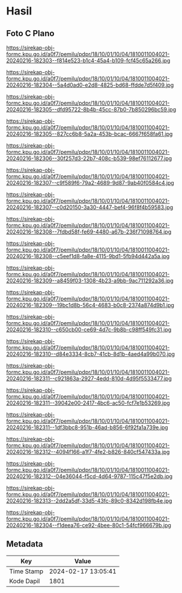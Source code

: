 # Hasil

## Foto C Plano

https://sirekap-obj-formc.kpu.go.id/a0f7/pemilu/pdpr/18/10/01/10/04/1810011004021-20240216-182303--f814e523-b1c4-45a4-b109-fcf45c65a266.jpg

https://sirekap-obj-formc.kpu.go.id/a0f7/pemilu/pdpr/18/10/01/10/04/1810011004021-20240216-182304--5a4d0ad0-e2d8-4825-bd68-ffdde7d5f409.jpg

https://sirekap-obj-formc.kpu.go.id/a0f7/pemilu/pdpr/18/10/01/10/04/1810011004021-20240216-182305--dfd95722-8b4b-45cc-87b0-7b850296bc59.jpg

https://sirekap-obj-formc.kpu.go.id/a0f7/pemilu/pdpr/18/10/01/10/04/1810011004021-20240216-182305--827cc6b8-5a2a-453b-bcac-6667f658fa61.jpg

https://sirekap-obj-formc.kpu.go.id/a0f7/pemilu/pdpr/18/10/01/10/04/1810011004021-20240216-182306--30f257d3-22b7-408c-b539-98ef76112677.jpg

https://sirekap-obj-formc.kpu.go.id/a0f7/pemilu/pdpr/18/10/01/10/04/1810011004021-20240216-182307--c9f589f6-79a2-4689-9d87-9ab40f0584c4.jpg

https://sirekap-obj-formc.kpu.go.id/a0f7/pemilu/pdpr/18/10/01/10/04/1810011004021-20240216-182307--c0d20150-3a30-4447-bef4-96f8f4b59583.jpg

https://sirekap-obj-formc.kpu.go.id/a0f7/pemilu/pdpr/18/10/01/10/04/1810011004021-20240216-182308--7fdbd58f-fe69-4480-a67b-236f71098764.jpg

https://sirekap-obj-formc.kpu.go.id/a0f7/pemilu/pdpr/18/10/01/10/04/1810011004021-20240216-182308--c5eef1d8-fa8e-4115-9bd1-5fb94d442a5a.jpg

https://sirekap-obj-formc.kpu.go.id/a0f7/pemilu/pdpr/18/10/01/10/04/1810011004021-20240216-182309--a8459f03-1308-4b23-a9bb-9ac711292a36.jpg

https://sirekap-obj-formc.kpu.go.id/a0f7/pemilu/pdpr/18/10/01/10/04/1810011004021-20240216-182309--19bc1d8b-56c4-4683-b0c8-2374a874d9b1.jpg

https://sirekap-obj-formc.kpu.go.id/a0f7/pemilu/pdpr/18/10/01/10/04/1810011004021-20240216-182310--c650cb00-ce69-4d7c-9b8b-c98ff549fc31.jpg

https://sirekap-obj-formc.kpu.go.id/a0f7/pemilu/pdpr/18/10/01/10/04/1810011004021-20240216-182310--d84e3334-8cb7-41cb-8d1b-4aed4a99b070.jpg

https://sirekap-obj-formc.kpu.go.id/a0f7/pemilu/pdpr/18/10/01/10/04/1810011004021-20240216-182311--c921863a-2927-4edd-810d-4d95f5533477.jpg

https://sirekap-obj-formc.kpu.go.id/a0f7/pemilu/pdpr/18/10/01/10/04/1810011004021-20240216-182311--39042e00-2417-4bc6-ac50-fcf7e1b53269.jpg

https://sirekap-obj-formc.kpu.go.id/a0f7/pemilu/pdpr/18/10/01/10/04/1810011004021-20240216-182311--1df3bbc8-951b-46ad-b856-6f92fa1a739e.jpg

https://sirekap-obj-formc.kpu.go.id/a0f7/pemilu/pdpr/18/10/01/10/04/1810011004021-20240216-182312--4094f166-a1f7-4fe2-b826-840cf547433a.jpg

https://sirekap-obj-formc.kpu.go.id/a0f7/pemilu/pdpr/18/10/01/10/04/1810011004021-20240216-182312--04e36044-f5cd-4d64-9787-115c47f5e2db.jpg

https://sirekap-obj-formc.kpu.go.id/a0f7/pemilu/pdpr/18/10/01/10/04/1810011004021-20240216-182313--2dd2a5df-33d5-43fc-89c0-8342d198fb4e.jpg

https://sirekap-obj-formc.kpu.go.id/a0f7/pemilu/pdpr/18/10/01/10/04/1810011004021-20240216-182304--f1deea76-ce92-4bee-80c1-54fcf966679b.jpg


## Metadata

| Key        | Value               |
| ---------- | ------------------- |
| Time Stamp | 2024-02-17 13:05:41 |
| Kode Dapil | 1801                |




